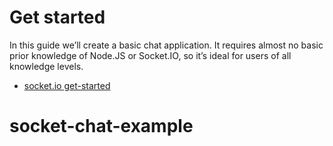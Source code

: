 # Get started

In this guide we’ll create a basic chat application. It requires almost no basic prior knowledge of Node.JS or Socket.IO, so it’s ideal for users of all knowledge levels.

* [socket.io get-started](https://socket.io/get-started/chat)
# socket-chat-example
